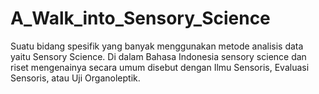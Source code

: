# A_Walk_into_Sensory_Science
Suatu bidang spesifik yang banyak menggunakan metode analisis data yaitu Sensory Science.
Di dalam Bahasa Indonesia sensory science dan riset mengenainya secara umum disebut dengan Ilmu Sensoris, Evaluasi Sensoris, atau Uji Organoleptik.
